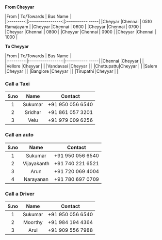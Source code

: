 
**From Cheyyar**

|From       | To/Towards        | Bus Name         |   
|:---------:|:-----------------:|:----------- -----|
|Cheyyar    |Chennai            | 0510 Ramajayam   |
|Cheyyar    |Chennai            | 0600             |
|Cheyyar    |Chennai            | 0700             |
|Cheyyar    |Chennai            | 0800             |
|Cheyyar    |Chennai            | 0900             |
|Cheyyar    |Chennai            | 1000             |


**To Cheyyar**



|From       | To/Towards        | Bus Name         |   
|:---------:|:-----------------:|:----------- -----|
|Chennai    |Cheyyar            |                  |
|Vellore    |Cheyyar                   |                  |
|Vandavasi  |Cheyyar                  |                  |
|Chettupattu|Cheyyar           |                  |
|Salem      |Cheyyar    |                  |
|Banglore   |Cheyyar |                  |
|Tirupathi  |Cheyyar |                  |

### **Call a Taxi**

|S.no   | Name    | Contact          |
|:-----:|:-------:|:----------------:|
|1      | Sukumar | +91 950 056 6540 |
|2      | Sridhar | +91 861 057 3201 |
|3      | Velu    | +91 979 009 6256 |

### **Call an auto**

|S.no   | Name        | Contact          |
|:-----:|:-----------:|:----------------:|
|1      |Sukumar      | +91 950 056 6540 |
|2      |Vijayakanth  | +91 740 221 6521 |
|3      |Arun         | +91 720 069 4004 |
|4      |Narayanan    | +91 780 697 0709 |

### **Call a Driver**

|S.no   | Name    | Contact          |
|:-----:|:-------:|:----------------:|
|1      |Sukumar  | +91 950 056 6540 |
|2      |Moorthy  | +91 984 194 4364 |
|3      |Arul     | +91 909 556 7988 |